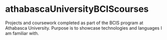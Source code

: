# athabascaUniversityBCIScourses
Projects and coursework completed as part of the BCIS program at Athabasca University. Purpose is to showcase technologies and languages I am familiar with.
